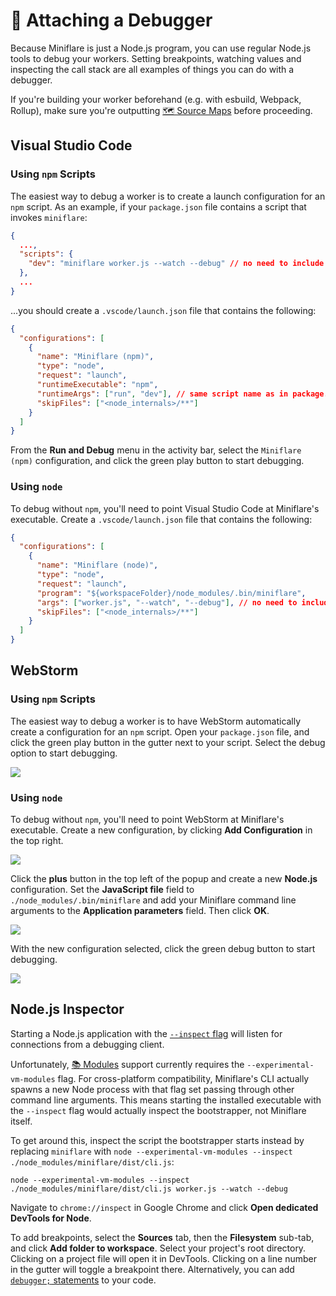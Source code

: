 # 🐛 Attaching a Debugger

Because Miniflare is just a Node.js program, you can use regular Node.js tools
to debug your workers. Setting breakpoints, watching values and inspecting the
call stack are all examples of things you can do with a debugger.

If you're building your worker beforehand (e.g. with esbuild, Webpack, Rollup),
make sure you're outputting
[🗺 Source Maps](/source-maps.html#outputting-source-maps) before proceeding.

## Visual Studio Code

### Using `npm` Scripts

The easiest way to debug a worker is to create a launch configuration for an
`npm` script. As an example, if your `package.json` file contains a script that
invokes `miniflare`:

```json
{
  ...,
  "scripts": {
    "dev": "miniflare worker.js --watch --debug" // no need to include --debug
  },
  ...
}
```

...you should create a `.vscode/launch.json` file that contains the following:

```json
{
  "configurations": [
    {
      "name": "Miniflare (npm)",
      "type": "node",
      "request": "launch",
      "runtimeExecutable": "npm",
      "runtimeArgs": ["run", "dev"], // same script name as in package.json
      "skipFiles": ["<node_internals>/**"]
    }
  ]
}
```

From the **Run and Debug** menu in the activity bar, select the
`Miniflare (npm)` configuration, and click the green play button to start
debugging.

### Using `node`

To debug without `npm`, you'll need to point Visual Studio Code at Miniflare's
executable. Create a `.vscode/launch.json` file that contains the following:

```json
{
  "configurations": [
    {
      "name": "Miniflare (node)",
      "type": "node",
      "request": "launch",
      "program": "${workspaceFolder}/node_modules/.bin/miniflare",
      "args": ["worker.js", "--watch", "--debug"], // no need to include --debug
      "skipFiles": ["<node_internals>/**"]
    }
  ]
}
```

## WebStorm

### Using `npm` Scripts

The easiest way to debug a worker is to have WebStorm automatically create a
configuration for an `npm` script. Open your `package.json` file, and click the
green play button in the gutter next to your script. Select the debug option to
start debugging.

![](/assets/debugger-webstorm-npm.png)

### Using `node`

To debug without `npm`, you'll need to point WebStorm at Miniflare's executable.
Create a new configuration, by clicking **Add Configuration** in the top right.

![](/assets/debugger-webstorm-node-add.png)

Click the **plus** button in the top left of the popup and create a new
**Node.js** configuration. Set the **JavaScript file** field to
`./node_modules/.bin/miniflare` and add your Miniflare command line arguments to
the **Application parameters** field. Then click **OK**.

![](/assets/debugger-webstorm-node-configuration.png)

With the new configuration selected, click the green debug button to start
debugging.

![](/assets/debugger-webstorm-node-run.png)

## Node.js Inspector

Starting a Node.js application with the
[`--inspect` flag](https://nodejs.org/en/docs/guides/debugging-getting-started/)
will listen for connections from a debugging client.

Unfortunately, [📚 Modules](/modules.html) support currently requires the
`--experimental-vm-modules` flag. For cross-platform compatibility, Miniflare's
CLI actually spawns a new Node process with that flag set passing through other
command line arguments. This means starting the installed executable with the
`--inspect` flag would actually inspect the bootstrapper, not Miniflare itself.

To get around this, inspect the script the bootstrapper starts instead by
replacing `miniflare` with
`node --experimental-vm-modules --inspect ./node_modules/miniflare/dist/cli.js`:

```shell
node --experimental-vm-modules --inspect ./node_modules/miniflare/dist/cli.js worker.js --watch --debug
```

Navigate to `chrome://inspect` in Google Chrome and click **Open dedicated
DevTools for Node**.

To add breakpoints, select the **Sources** tab, then the **Filesystem** sub-tab,
and click **Add folder to workspace**. Select your project's root directory.
Clicking on a project file will open it in DevTools. Clicking on a line number
in the gutter will toggle a breakpoint there. Alternatively, you can add
[`debugger;` statements](https://developer.mozilla.org/en-US/docs/Web/JavaScript/Reference/Statements/debugger)
to your code.
